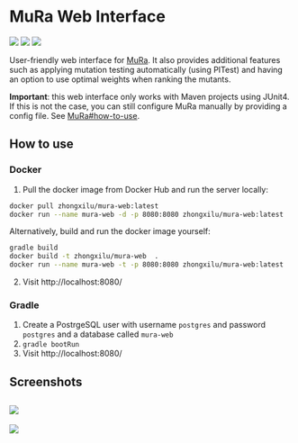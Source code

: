 # MuRa Web Interface
[![](https://github.com/ZhongXiLu/MuRa-Web/workflows/Gradle%20CI/badge.svg)](https://github.com/ZhongXiLu/MuRa-Web/actions?query=workflow%3A%22Gradle+CI%22) [![](https://github.com/ZhongXiLu/MuRa-Web/workflows/Docker%20CI/badge.svg)](https://github.com/ZhongXiLu/MuRa-Web/actions?query=workflow%3A%22Docker+CI%22) [![](https://images.microbadger.com/badges/version/zhongxilu/mura-web.svg)](https://hub.docker.com/r/zhongxilu/mura-web)

User-friendly web interface for [MuRa](https://github.com/ZhongXiLu/MuRa). It also provides additional features such as applying mutation testing automatically (using PITest) and having an option to use optimal weights when ranking the mutants.

**Important**: this web interface only works with Maven projects using JUnit4. If this is not the case, you can still configure MuRa manually by providing a config file. See [MuRa#how-to-use](https://github.com/ZhongXiLu/MuRa#how-to-use).

## How to use

### Docker

1. Pull the docker image from Docker Hub and run the server locally:
```bash
docker pull zhongxilu/mura-web:latest
docker run --name mura-web -d -p 8080:8080 zhongxilu/mura-web:latest
```

Alternatively, build and run the docker image yourself:
```bash
gradle build
docker build -t zhongxilu/mura-web  .
docker run --name mura-web -t -p 8080:8080 zhongxilu/mura-web:latest
```
2. Visit http://localhost:8080/

### Gradle

1. Create a PostrgeSQL user with username `postgres` and password `postgres` and a database called `mura-web`
2. `gradle bootRun`
3. Visit http://localhost:8080/

## Screenshots

![](imgs/screenshot1.png)
---
![](imgs/screenshot2.png)
